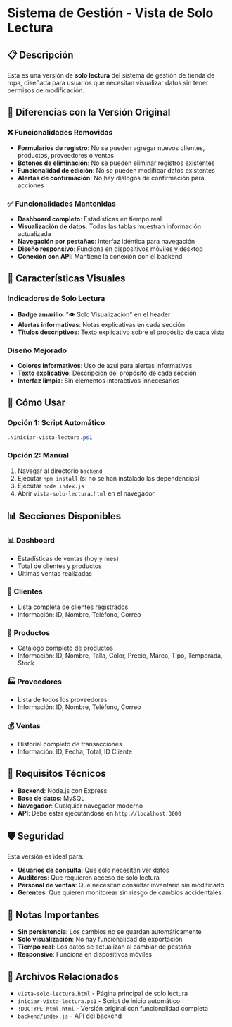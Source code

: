 # Sistema de Gestión - Vista de Solo Lectura

## 📋 Descripción

Esta es una versión de **solo lectura** del sistema de gestión de tienda de ropa, diseñada para usuarios que necesitan visualizar datos sin tener permisos de modificación.

## 🔄 Diferencias con la Versión Original

### ❌ Funcionalidades Removidas
- **Formularios de registro**: No se pueden agregar nuevos clientes, productos, proveedores o ventas
- **Botones de eliminación**: No se pueden eliminar registros existentes
- **Funcionalidad de edición**: No se pueden modificar datos existentes
- **Alertas de confirmación**: No hay diálogos de confirmación para acciones

### ✅ Funcionalidades Mantenidas
- **Dashboard completo**: Estadísticas en tiempo real
- **Visualización de datos**: Todas las tablas muestran información actualizada
- **Navegación por pestañas**: Interfaz idéntica para navegación
- **Diseño responsivo**: Funciona en dispositivos móviles y desktop
- **Conexión con API**: Mantiene la conexión con el backend

## 🎨 Características Visuales

### Indicadores de Solo Lectura
- **Badge amarillo**: "👁️ Solo Visualización" en el header
- **Alertas informativas**: Notas explicativas en cada sección
- **Títulos descriptivos**: Texto explicativo sobre el propósito de cada vista

### Diseño Mejorado
- **Colores informativos**: Uso de azul para alertas informativas
- **Texto explicativo**: Descripción del propósito de cada sección
- **Interfaz limpia**: Sin elementos interactivos innecesarios

## 🚀 Cómo Usar

### Opción 1: Script Automático
```powershell
.\iniciar-vista-lectura.ps1
```

### Opción 2: Manual
1. Navegar al directorio `backend`
2. Ejecutar `npm install` (si no se han instalado las dependencias)
3. Ejecutar `node index.js`
4. Abrir `vista-solo-lectura.html` en el navegador

## 📊 Secciones Disponibles

### 📊 Dashboard
- Estadísticas de ventas (hoy y mes)
- Total de clientes y productos
- Últimas ventas realizadas

### 👥 Clientes
- Lista completa de clientes registrados
- Información: ID, Nombre, Teléfono, Correo

### 👕 Productos
- Catálogo completo de productos
- Información: ID, Nombre, Talla, Color, Precio, Marca, Tipo, Temporada, Stock

### 🏭 Proveedores
- Lista de todos los proveedores
- Información: ID, Nombre, Teléfono, Correo

### 💰 Ventas
- Historial completo de transacciones
- Información: ID, Fecha, Total, ID Cliente

## 🔧 Requisitos Técnicos

- **Backend**: Node.js con Express
- **Base de datos**: MySQL
- **Navegador**: Cualquier navegador moderno
- **API**: Debe estar ejecutándose en `http://localhost:3000`

## 🛡️ Seguridad

Esta versión es ideal para:
- **Usuarios de consulta**: Que solo necesitan ver datos
- **Auditores**: Que requieren acceso de solo lectura
- **Personal de ventas**: Que necesitan consultar inventario sin modificarlo
- **Gerentes**: Que quieren monitorear sin riesgo de cambios accidentales

## 📝 Notas Importantes

- **Sin persistencia**: Los cambios no se guardan automáticamente
- **Solo visualización**: No hay funcionalidad de exportación
- **Tiempo real**: Los datos se actualizan al cambiar de pestaña
- **Responsive**: Funciona en dispositivos móviles

## 🔗 Archivos Relacionados

- `vista-solo-lectura.html` - Página principal de solo lectura
- `iniciar-vista-lectura.ps1` - Script de inicio automático
- `!DOCTYPE html.html` - Versión original con funcionalidad completa
- `backend/index.js` - API del backend 